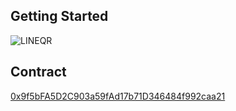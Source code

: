 ## Getting Started

![LINEQR](https://tvasahi-hackathon-game.vercel.app/qr.png "LINE QR CODE")

## Contract

[0x9f5bFA5D2C903a59fAd17b71D346484f992caa21](https://blockscout.scroll.io/address/0x9f5bFA5D2C903a59fAd17b71D346484f992caa21)
